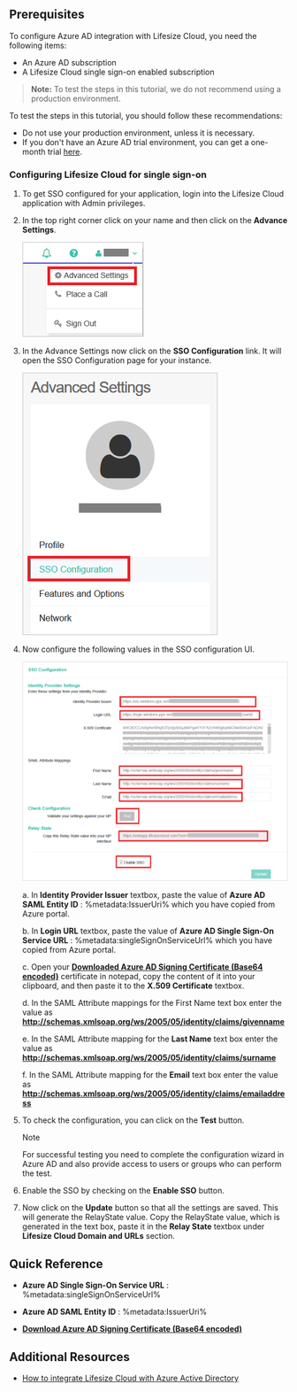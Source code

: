 ## Prerequisites

To configure Azure AD integration with Lifesize Cloud, you need the following items:

- An Azure AD subscription
- A Lifesize Cloud single sign-on enabled subscription

> **Note:**
> To test the steps in this tutorial, we do not recommend using a production environment.

To test the steps in this tutorial, you should follow these recommendations:

- Do not use your production environment, unless it is necessary.
- If you don't have an Azure AD trial environment, you can get a one-month trial [here](https://azure.microsoft.com/pricing/free-trial/).

### Configuring Lifesize Cloud for single sign-on

1. To get SSO configured for your application, login into the Lifesize Cloud application with Admin privileges.

2. In the top right corner click on your name and then click on the **Advance Settings**.
   
    ![Configure Single Sign-On](./media/tutorial_lifesizecloud_06.png)

3. In the Advance Settings now click on the **SSO Configuration** link. It will open the SSO Configuration page for your instance.
   
    ![Configure Single Sign-On](./media/tutorial_lifesizecloud_07.png)

4. Now configure the following values in the SSO configuration UI.    
   
    ![Configure Single Sign-On](./media/tutorial_lifesizecloud_08.png)
    
	a. In **Identity Provider Issuer** textbox, paste the value of **Azure AD SAML Entity ID** : %metadata:IssuerUri% which you have copied from Azure portal.

    b.  In **Login URL** textbox, paste the value of **Azure AD Single Sign-On Service URL** : %metadata:singleSignOnServiceUrl% which you have copied from Azure portal.

    c. Open your **[Downloaded Azure AD Signing Certificate (Base64 encoded)](%metadata:certificateDownloadBase64Url%)** certificate in notepad, copy the content of it into your clipboard, and then paste it to the **X.509 Certificate** textbox.
  
    d. In the SAML Attribute mappings for the First Name text box enter the value as **http://schemas.xmlsoap.org/ws/2005/05/identity/claims/givenname**
    
	e. In the SAML Attribute mapping for the **Last Name** text box enter the value as **http://schemas.xmlsoap.org/ws/2005/05/identity/claims/surname**
    
	f. In the SAML Attribute mapping for the **Email** text box enter the value as **http://schemas.xmlsoap.org/ws/2005/05/identity/claims/emailaddress**

5. To check the configuration, you can click on the **Test** button.
   
    >[!NOTE]
    >For successful testing you need to complete the configuration wizard in Azure AD and also provide access to users or groups who can perform the test.

6. Enable the SSO by checking on the **Enable SSO** button.

7. Now click on the **Update** button so that all the settings are saved. This will generate the RelayState value. Copy the RelayState value, which is generated in the text box, paste it in the **Relay State** textbox under **Lifesize Cloud Domain and URLs** section. 





## Quick Reference

* **Azure AD Single Sign-On Service URL** : %metadata:singleSignOnServiceUrl%

* **Azure AD SAML Entity ID** : %metadata:IssuerUri%

* **[Download Azure AD Signing Certificate (Base64 encoded)](%metadata:certificateDownloadBase64Url%)**



## Additional Resources

* [How to integrate  Lifesize Cloud with Azure Active Directory](https://docs.microsoft.com/azure/active-directory/active-directory-saas-lifesize-cloud-tutorial)
